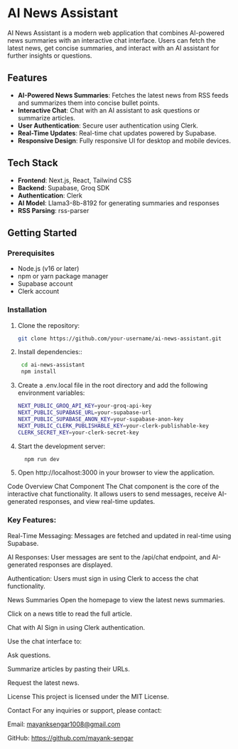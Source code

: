 # AI News Assistant

AI News Assistant is a modern web application that combines AI-powered news summaries with an interactive chat interface. Users can fetch the latest news, get concise summaries, and interact with an AI assistant for further insights or questions.

## Features
- **AI-Powered News Summaries**: Fetches the latest news from RSS feeds and summarizes them into concise bullet points.
- **Interactive Chat**: Chat with an AI assistant to ask questions or summarize articles.
- **User Authentication**: Secure user authentication using Clerk.
- **Real-Time Updates**: Real-time chat updates powered by Supabase.
- **Responsive Design**: Fully responsive UI for desktop and mobile devices.

## Tech Stack
- **Frontend**: Next.js, React, Tailwind CSS
- **Backend**: Supabase, Groq SDK
- **Authentication**: Clerk
- **AI Model**: Llama3-8b-8192 for generating summaries and responses
- **RSS Parsing**: rss-parser

## Getting Started

### Prerequisites
- Node.js (v16 or later)
- npm or yarn package manager
- Supabase account
- Clerk account

### Installation
1. Clone the repository:
   ```bash
   git clone https://github.com/your-username/ai-news-assistant.git
2. Install dependencies::
   ```bash
    cd ai-news-assistant
    npm install

3. Create a .env.local file in the root directory and add the following environment variables:
   ```bash
   NEXT_PUBLIC_GROQ_API_KEY=your-groq-api-key
   NEXT_PUBLIC_SUPABASE_URL=your-supabase-url
   NEXT_PUBLIC_SUPABASE_ANON_KEY=your-supabase-anon-key
   NEXT_PUBLIC_CLERK_PUBLISHABLE_KEY=your-clerk-publishable-key
   CLERK_SECRET_KEY=your-clerk-secret-key

4. Start the development server:

   ```bash
     npm run dev
5. Open http://localhost:3000 in your browser to view the application.

Code Overview
Chat Component
The Chat component is the core of the interactive chat functionality. It allows users to send messages, receive AI-generated responses, and view real-time updates.

### Key Features:
Real-Time Messaging: Messages are fetched and updated in real-time using Supabase.

AI Responses: User messages are sent to the /api/chat endpoint, and AI-generated responses are displayed.

Authentication: Users must sign in using Clerk to access the chat functionality.

News Summaries
Open the homepage to view the latest news summaries.

Click on a news title to read the full article.

Chat with AI
Sign in using Clerk authentication.

Use the chat interface to:

Ask questions.

Summarize articles by pasting their URLs.

Request the latest news.

License
This project is licensed under the MIT License.

Contact
For any inquiries or support, please contact:

Email: mayanksengar1008@gmail.com

GitHub: https://github.com/mayank-sengar

